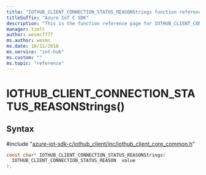 ```yaml
---                             
title: "IOTHUB_CLIENT_CONNECTION_STATUS_REASONStrings function reference | Microsoft Docs" 
titleSuffix: "Azure IoT C SDK"            
description: "This is the function reference page for IOTHUB_CLIENT_CONNECTION_STATUS_REASONStrings() in the Azure IoT C SDK. This SDK is used with Azure IoT Hub and Azure IoT Hub Device Provisioning Service"            
manager: timlt                 
author: wesmc7777              
ms.author: wesmc               
ms.date: 10/11/2018                    
ms.service: "iot-hub"             
ms.custom: ""                
ms.topic: "reference"        
---                            
```


# IOTHUB_CLIENT_CONNECTION_STATUS_REASONStrings()

## Syntax

\#include "[azure-iot-sdk-c/iothub_client/inc/iothub_client_core_common.h](../iothub-client-core-common-h.md)"  
```C
const char* IOTHUB_CLIENT_CONNECTION_STATUS_REASONStrings(
  IOTHUB_CLIENT_CONNECTION_STATUS_REASON  value
);
```


